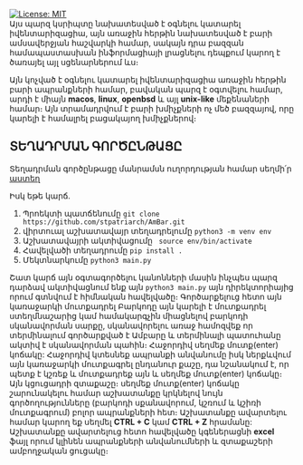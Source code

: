 [![License: MIT](https://img.shields.io/badge/License-MIT-yellow.svg)](https://opensource.org/licenses/MIT)
<br>
Այս պարզ կսրիպտը նախատեսված է օգնելու կատարել իվենտարիզացիա, այն առաջին հերթին նախատեսված է բարի ամսավերջյան հաշվարկի համար, սակայն դրա բազզան համապաստասխան ինֆորմացիայի լրացնելու դեպքում կարող է ծառայել այլ սցենարներում ևս։

Այն կոչված է օգնելու կատարել իվենտարիզացիա առաջին հերթին բարի ապրանքների համար, բավական պարզ է օգտվելու համար, արդի է միայն **macos**, **linux**, **openbsd** և այլ **unix-like** մեքենաների համար։ Այն տրամադրվում է բարի խմիչքների ոչ մեծ բազզայով, որը կարելի է համալրել բացակայող խմիչքներով։

## ՏԵՂԱԴՐՄԱՆ ԳՈՐԾԸՆԹԱՑԸ

Տեղադրման գործընթացը մանրամսն ուղորդության համար սեղմի՛ր [աստեղ](https://github.com/stpatriarch/AmBar/wiki#ambar----%D5%BF%D5%A5%D5%B2%D5%A1%D5%A4%D6%80%D5%B4%D5%A1%D5%B6-%D5%A3%D5%B8%D6%80%D5%AE%D5%A8%D5%B6%D5%A9%D5%A1%D6%81%D5%A8)

   Իսկ եթե կարճ․
   1. Պրոեկտի պատճենումը  `git clone https://github.com/stpatriarch/AmBar.git `
   2. վիրտուալ աշխատավայր տեղադրելումը  `python3 -m venv env`
   3. Աշխատավայրի ակտիվացումը  ` source env/bin/activate`
   4. Հավելվածի տեղադրումը  `pip install .`
   5. Մեկտնարկումը  `python3 main.py`


Շատ կարճ այն օգտագործելու կանոնների մասին ինչպես պարզ դարձավ ակտիվացնում ենք այն `python3 main.py` այն դիրեկտորիայից որում  գտնվում է հիմնական հավելվածը։ Գործարքելուց հետո այն կառաջարկի մուտքադրել Բարկոդը այն կարելի է մուտքադրել ստեղմնաշարից կամ համակարգչին միացնելով բարկոդի սկանավորման սարքը, սկանավորելու առաջ համոզվեք որ տերմինալում գործարքված է Ամբարը և տերմինալի պատուհանը ակտիվ է սկանավորման պահին։ Հաջորդիվ սեղմեք մուտք(enter) կոճակը: Հաջորդիվ կտեսնեք ապրանքի անվանումը իսկ ներքևվում այն կառաջարկի մուտքագրել ընդանուր քաշը, դա նշանակում է, որ պետք է կշռեք և մուտքադրեք այն և սեղմեք մուտք(enter) կոճակը։ Այն կցուցադրի զտաքաշը։ սեղմեք մուտք(enter) կոճակը շարունակելու համար աշխատանքը կրկնելով նույն գործողությունները  (բարկոդի սքանավորում, կշռում և կշիռի մուտքագրում) բոլոր ապրանքների հետ։ Աշխատանքը ավարտելու համար կարող եք սեղմել **CTRL + C**  կամ **CTRL + Z** հրամանը: Աշխատանքը ավարտելուց հետո հավելվածը կգեներացնի **excel** ֆայլ որում կլինեն ապրանքների անվանումների և զտաքաշերի ամբողջական ցուցակը։
